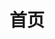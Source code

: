 ---
home: true
icon: home
title: 首页
heroImage: favicon.ico
bgImage: https://theme-hope-assets.vuejs.press/bg/6-light.svg
bgImageDark: https://theme-hope-assets.vuejs.press/bg/6-dark.svg
bgImageStyle:
  background-attachment: fixed
heroText: 三角洲速查清单 #三角洲工具箱
tagline: 自制三角洲小小速查清单
actions:
  - text: 查看清单
    link: ./guide/
    icon: book
    type: primary

  # - text: 案例
  #   link: ./demo/


highlights:
  - header: 在 三角洲速查清单 中寻找你想要的信息
    description: 我补充了官方工具的一些不足，但确实需要的一些内容。
    image: /assets/image/box.svg
    bgImage: https://theme-hope-assets.vuejs.press/bg/2-light.svg
    bgImageDark: https://theme-hope-assets.vuejs.press/bg/2-dark.svg
    bgImageStyle:
      background-repeat: repeat
      background-size: initial
    features:
      - title: 特勤处材料
        icon: clipboard-check
        details: 特勤处升级材料一览
        link: ./guide/tqc/tqc_upNeed.md

      - title: 背包
        icon: box-archive
        details: 局内背包存储分布一览
        link: ./guide/zb/bb_detail.md

      - title: 胸挂
        icon: bell
        details: 局内胸挂存储分布一览
        link: ./guide/zb/xg_detail.md




copyright: false
footer: 使用 <a href="https://theme-hope.vuejs.press/zh/" target="_blank">VuePress Theme Hope</a> 主题 | 个人练手项目  Copyright © 2024 墨気
---